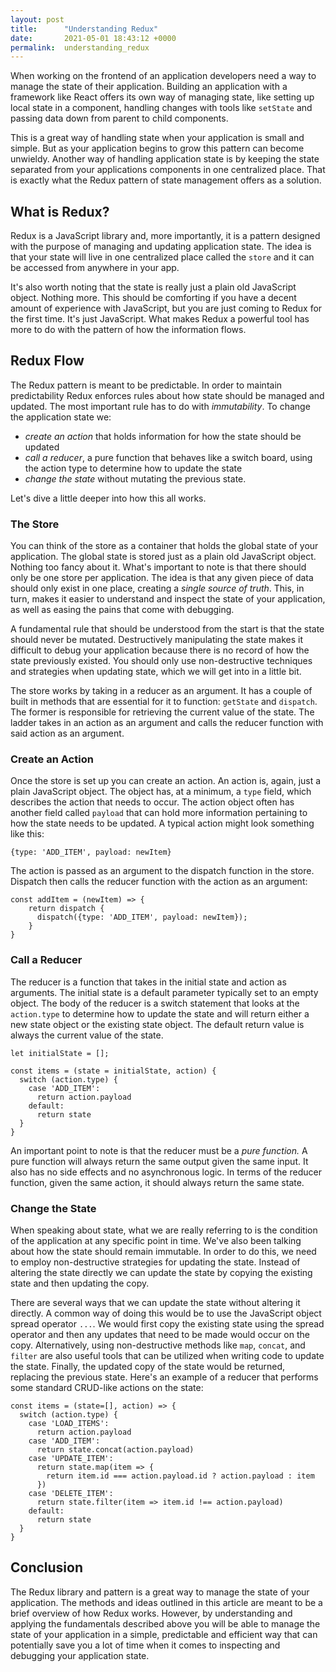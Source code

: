 ```yaml
---
layout: post
title:      "Understanding Redux"
date:       2021-05-01 18:43:12 +0000
permalink:  understanding_redux
---
```



When working on the frontend of an application developers need a way to manage the state of their application. Building an application with a framework like React offers its own way of managing state, like setting up local state in a component, handling changes with tools like `setState` and passing data down from parent to child components.

This is a great way of handling state when your application is small and simple.  But as your application begins to grow this pattern can become unwieldy. Another way of handling application state is by keeping the state separated from your applications components in one centralized place. That is exactly what the Redux pattern of state management offers as a solution.

## What is Redux?

Redux is a JavaScript library and, more importantly, it is a pattern designed with the purpose of managing and updating application state. The idea is that your state will live in one centralized place called the `store` and it can be accessed from anywhere in your app. 

It's also worth noting that the state is really just a plain old JavaScript object. Nothing more. This should be comforting if you have a decent amount of experience with JavaScript, but you are just coming to Redux for the first time. It's just JavaScript.  What makes Redux a powerful tool has more to do with the pattern of how the information flows.

## Redux Flow

The Redux pattern is meant to be predictable. In order to maintain predictability Redux enforces rules about how state should be managed and updated. The most important rule has to do with *immutability*. To change the application state we:
- *create an action* that holds information for how the state should be updated
- *call a reducer*, a pure function that behaves like a switch board, using the action type to determine how to update the state
- *change the state* without mutating the previous state.

Let's dive a little deeper into how this all works.

### The Store

You can think of the store as a container that holds the global state of your application. The global state is stored just as a plain old JavaScript object. Nothing too fancy about it. What's important to note is that there should only be one store per application. The idea is that any given piece of data should only exist in one place, creating a *single source of truth*. This, in turn, makes it easier to understand and inspect the state of your application, as well as easing the pains that come with debugging.

A fundamental rule that should be understood from the start is that the state should never be mutated. Destructively manipulating the state makes it difficult to debug your application because there is no record of how the state previously existed. You should only use non-destructive techniques and strategies when updating state, which we will get into in a little bit.

The store works by taking in a reducer as an argument. It has a couple of built in methods that are essential for it to function: `getState` and `dispatch`. The former is responsible for retrieving the current value of the state. The ladder takes in an action as an argument and calls the reducer function with said action as an argument.

### Create an Action

Once the store is set up you can create an action.  An action is, again, just a plain JavaScript object. The object has, at a minimum, a `type` field, which describes the action that needs to occur. The action object often has another field called `payload` that can hold more information pertaining to how the state needs to be updated. A typical action might look something like this:

    {type: 'ADD_ITEM', payload: newItem}

The action is passed as an argument to the dispatch function in the store. Dispatch then calls the reducer function with the action as an argument:

	const addItem = (newItem) => {
		return dispatch {
		  dispatch({type: 'ADD_ITEM', payload: newItem});
		}
	}

### Call a Reducer

The reducer is a function that takes in the initial state and action as arguments. The initial state is a default parameter typically set to an empty object. The body of the reducer is a switch statement that looks at the `action.type` to determine how to update the state and will return either a new state object or the existing state object. The default return value is always the current value of the state.

    let initialState = [];

    const items = (state = initialState, action) {
      switch (action.type) {
        case 'ADD_ITEM':
          return action.payload
        default:
          return state
      }
    }

An important point to note is that the reducer must be a *pure function.* A pure function will always return the same output given the same input. It also has no side effects and no asynchronous logic. In terms of the reducer function, given the same action, it should always return the same state.

### Change the State

When speaking about state, what we are really referring to is the condition of the application at any specific point in time. We've also been talking about how the state should remain immutable. In order to do this, we need to employ non-destructive strategies for updating the state. Instead of altering the state directly we can update the state by copying the existing state and then updating the copy.

There are several ways that we can update the state without altering it directly. A common way of doing this would be to use the JavaScript object spread operator `...`. We would first copy the existing state using the spread operator and then any updates that need to be made would occur on the copy. Alternatively, using non-destructive methods like `map`, `concat`, and `filter` are also useful tools that can be utilized when writing code to update the state. Finally, the updated copy of the state would be returned, replacing the previous state. Here's an example of a reducer that performs some standard CRUD-like actions on the state:

	const items = (state=[], action) => {
	  switch (action.type) {
	    case 'LOAD_ITEMS':
	      return action.payload
	    case 'ADD_ITEM':
	      return state.concat(action.payload)
	    case 'UPDATE_ITEM':
	      return state.map(item => {
	        return item.id === action.payload.id ? action.payload : item
	      })
	    case 'DELETE_ITEM':
	      return state.filter(item => item.id !== action.payload)
	    default:
	      return state
	  }
	}

## Conclusion

The Redux library and pattern is a great way to manage the state of your application. The methods and ideas outlined in this article are meant to be a brief overview of how Redux works. However, by understanding and applying the fundamentals described above you will be able to manage the state of your application in a simple, predictable and efficient way that can potentially save you a lot of time when it comes to inspecting and debugging your application state.
